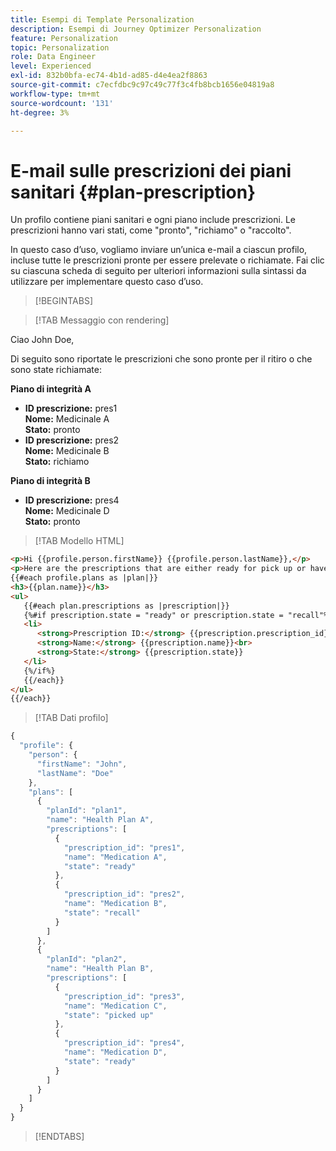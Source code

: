 ```yaml
---
title: Esempi di Template Personalization
description: Esempi di Journey Optimizer Personalization
feature: Personalization
topic: Personalization
role: Data Engineer
level: Experienced
exl-id: 832b0bfa-ec74-4b1d-ad85-d4e4ea2f8863
source-git-commit: c7ecfdbc9c97c49c77f3c4fb8bcb1656e04819a8
workflow-type: tm+mt
source-wordcount: '131'
ht-degree: 3%

---
```


# E-mail sulle prescrizioni dei piani sanitari {#plan-prescription}

Un profilo contiene piani sanitari e ogni piano include prescrizioni. Le prescrizioni hanno vari stati, come &quot;pronto&quot;, &quot;richiamo&quot; o &quot;raccolto&quot;.

In questo caso d’uso, vogliamo inviare un’unica e-mail a ciascun profilo, incluse tutte le prescrizioni pronte per essere prelevate o richiamate. Fai clic su ciascuna scheda di seguito per ulteriori informazioni sulla sintassi da utilizzare per implementare questo caso d’uso.

>[!BEGINTABS]

>[!TAB Messaggio con rendering]

<p>Ciao John Doe,</p>
<p>Di seguito sono riportate le prescrizioni che sono pronte per il ritiro o che sono state richiamate:</p>

**Piano di integrità A**

<ul>

<li>
      <strong>ID prescrizione:</strong> pres1<br>
      <strong>Nome:</strong> Medicinale A<br>
      <strong>Stato:</strong> pronto
   </li>

<li>
      <strong>ID prescrizione:</strong> pres2<br>
      <strong>Nome:</strong> Medicinale B<br>
      <strong>Stato:</strong> richiamo
   </li>

</ul>

**Piano di integrità B**

<ul>

<li>
      <strong>ID prescrizione:</strong> pres4<br>
      <strong>Nome:</strong> Medicinale D<br>
      <strong>Stato:</strong> pronto
   </li>

</ul>

>[!TAB Modello HTML]

```html
<p>Hi {{profile.person.firstName}} {{profile.person.lastName}},</p>
<p>Here are the prescriptions that are either ready for pick up or have been recalled:</p>
{{#each profile.plans as |plan|}}
<h3>{{plan.name}}</h3>
<ul>
   {{#each plan.prescriptions as |prescription|}}
   {%#if prescription.state = "ready" or prescription.state = "recall"%}
   <li>
      <strong>Prescription ID:</strong> {{prescription.prescription_id}}<br>
      <strong>Name:</strong> {{prescription.name}}<br>
      <strong>State:</strong> {{prescription.state}}
   </li>
   {%/if%}
   {{/each}}
</ul>
{{/each}}
```

>[!TAB Dati profilo]

```javascript
{
  "profile": {
    "person": {
      "firstName": "John",
      "lastName": "Doe"
    },
    "plans": [
      {
        "planId": "plan1",
        "name": "Health Plan A",
        "prescriptions": [
          {
            "prescription_id": "pres1",
            "name": "Medication A",
            "state": "ready"
          },
          {
            "prescription_id": "pres2",
            "name": "Medication B",
            "state": "recall"
          }
        ]
      },
      {
        "planId": "plan2",
        "name": "Health Plan B",
        "prescriptions": [
          {
            "prescription_id": "pres3",
            "name": "Medication C",
            "state": "picked up"
          },
          {
            "prescription_id": "pres4",
            "name": "Medication D",
            "state": "ready"
          }
        ]
      }
    ]
  }
}
```

>[!ENDTABS]
